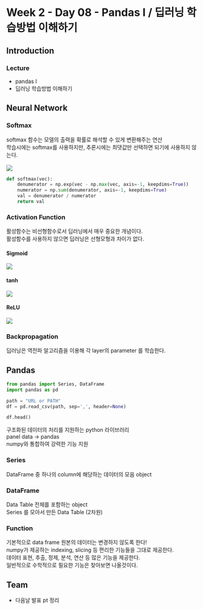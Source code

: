 # Week 2 - Day 08 - Pandas I / 딥러닝 학습방법 이해하기

## Introduction

### Lecture

- pandas I
- 딥러닝 학습방법 이해하기

## Neural Network

### Softmax

softmax 함수는 모델의 출력을 확률로 해석할 수 있게 변환해주는 연산  
학습시에는 softmax를 사용하지만, 추론시에는 최댓값만 선택하면 되기에 사용하지 않는다.  
<br>
<img src="https://render.githubusercontent.com/render/math?math=\text{softmax(o)}=\left(\frac{\exp(o_1)}{\sum^p_{k=1}\exp(o_k)},\dots,\frac{\exp(o_p)}{\sum^p_{k=1}\exp(o_k)}\right)">

```python
def softmax(vec):
    denumerator = np.exp(vec - np.max(vec, axis=-1, keepdims=True))
    numerator = np.sum(denumerator, axis=-1, keepdims=True)
    val = denumerator / numerator
    return val
```

### Activation Function

활성함수는 비선형함수로서 딥러닝에서 매우 중요한 개념이다.  
활성함수를 사용하지 않으면 딥러닝은 선형모형과 차이가 없다.

#### Sigmoid

<img src="https://render.githubusercontent.com/render/math?math=\sigma(x)=\frac{1}{1%2Be^{-x}}">

#### tanh

<img src="https://render.githubusercontent.com/render/math?math=\tanh(x)=\frac{e^{x}-e^{-x}}{e^{x}%2Be^{-x}}">

#### ReLU

<img src="https://render.githubusercontent.com/render/math?math=\text{ReLU}(x)=\max(0,x)">

### Backpropagation

딥러닝은 역전파 알고리즘을 이용해 각 layer의 parameter 를 학습한다.

## Pandas

```python
from pandas import Series, DataFrame
import pandas as pd

path = "URL or PATH"
df = pd.read_csv(path, sep=',', header=None)

df.head()
```

구조화된 데이터의 처리를 지원하는 python 라이브러리  
panel data -> pandas  
numpy와 통합하여 강력한 기능 지원

### Series

DataFrame 중 하나의 column에 해당하는 데이터의 모음 object

### DataFrame

Data Table 전체를 포함하는 object  
Series 를 모아서 만든 Data Table (2차원)

### Function

기본적으로 data frame 원본의 데이터는 변경하지 않도록 한다!  
numpy가 제공하는 indexing, slicing 등 편리한 기능들을 그대로 제공한다.  
데이터 표현, 추출, 정제, 분석, 연산 등 많은 기능을 제공한다.  
일반적으로 수학적으로 필요한 기능은 찾아보면 나올것이다.

## Team

- 다음날 발표 pt 정리

